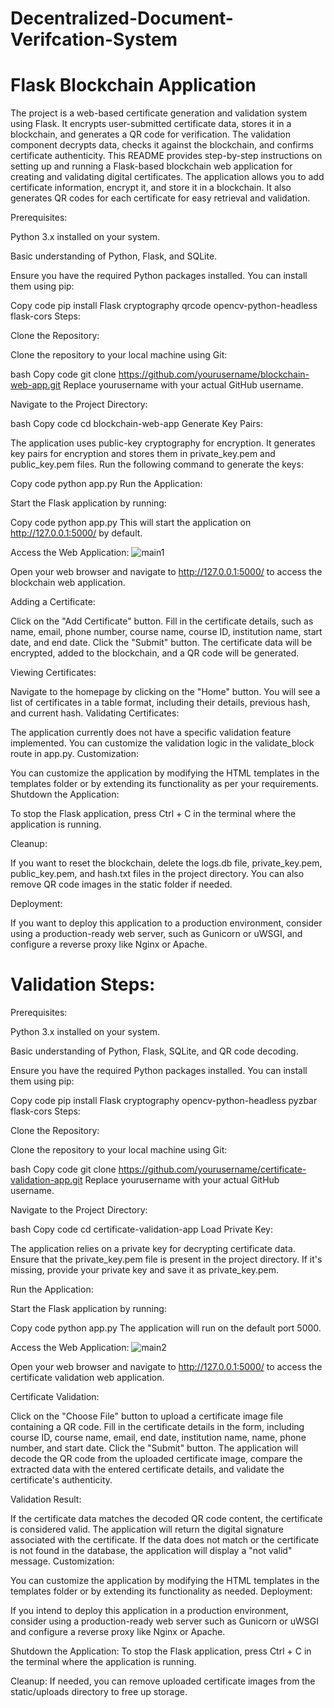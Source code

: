 # Decentralized-Document-Verifcation-System
<h1>Flask Blockchain Application</h1>
The project is a web-based certificate generation and validation system using Flask. It encrypts user-submitted certificate data, stores it in a blockchain, and generates a QR code for verification. The validation component decrypts data, checks it against the blockchain, and confirms certificate authenticity.
This README provides step-by-step instructions on setting up and running a Flask-based blockchain web application for creating and validating digital certificates. The application allows you to add certificate information, encrypt it, and store it in a blockchain. It also generates QR codes for each certificate for easy retrieval and validation.

Prerequisites:

Python 3.x installed on your system.

Basic understanding of Python, Flask, and SQLite.

Ensure you have the required Python packages installed. You can install them using pip:

Copy code
pip install Flask cryptography qrcode opencv-python-headless flask-cors
Steps:

Clone the Repository:

Clone the repository to your local machine using Git:

bash
Copy code
git clone https://github.com/yourusername/blockchain-web-app.git
Replace yourusername with your actual GitHub username.

Navigate to the Project Directory:

bash
Copy code
cd blockchain-web-app
Generate Key Pairs:

The application uses public-key cryptography for encryption. It generates key pairs for encryption and stores them in private_key.pem and public_key.pem files. Run the following command to generate the keys:

Copy code
python app.py
Run the Application:

Start the Flask application by running:

Copy code
python app.py
This will start the application on http://127.0.0.1:5000/ by default.

Access the Web Application:
![main1](https://github.com/Mayukh-Mondal-Dev/Decentralized-Document-Verifcation-System/assets/103057066/781fec20-4dab-44ed-a5e6-969455b1a3b8)

Open your web browser and navigate to http://127.0.0.1:5000/ to access the blockchain web application.

Adding a Certificate:

Click on the "Add Certificate" button.
Fill in the certificate details, such as name, email, phone number, course name, course ID, institution name, start date, and end date.
Click the "Submit" button.
The certificate data will be encrypted, added to the blockchain, and a QR code will be generated.

Viewing Certificates:

Navigate to the homepage by clicking on the "Home" button.
You will see a list of certificates in a table format, including their details, previous hash, and current hash.
Validating Certificates:

The application currently does not have a specific validation feature implemented. You can customize the validation logic in the validate_block route in app.py.
Customization:

You can customize the application by modifying the HTML templates in the templates folder or by extending its functionality as per your requirements.
Shutdown the Application:

To stop the Flask application, press Ctrl + C in the terminal where the application is running.

Cleanup:

If you want to reset the blockchain, delete the logs.db file, private_key.pem, public_key.pem, and hash.txt files in the project directory. You can also remove QR code images in the static folder if needed.

Deployment:

If you want to deploy this application to a production environment, consider using a production-ready web server, such as Gunicorn or uWSGI, and configure a reverse proxy like Nginx or Apache.



<h1>Validation Steps: </h1>
Prerequisites:

Python 3.x installed on your system.

Basic understanding of Python, Flask, SQLite, and QR code decoding.

Ensure you have the required Python packages installed. You can install them using pip:

Copy code
pip install Flask cryptography opencv-python-headless pyzbar flask-cors
Steps:

Clone the Repository:

Clone the repository to your local machine using Git:

bash
Copy code
git clone https://github.com/yourusername/certificate-validation-app.git
Replace yourusername with your actual GitHub username.

Navigate to the Project Directory:

bash
Copy code
cd certificate-validation-app
Load Private Key:

The application relies on a private key for decrypting certificate data. Ensure that the private_key.pem file is present in the project directory. If it's missing, provide your private key and save it as private_key.pem.

Run the Application:

Start the Flask application by running:

Copy code
python app.py
The application will run on the default port 5000.

Access the Web Application:
![main2](https://github.com/Mayukh-Mondal-Dev/Decentralized-Document-Verifcation-System/assets/103057066/db373f69-0bfc-47a6-9489-0465c03ed46a)

Open your web browser and navigate to http://127.0.0.1:5000/ to access the certificate validation web application.

Certificate Validation:

Click on the "Choose File" button to upload a certificate image file containing a QR code.
Fill in the certificate details in the form, including course ID, course name, email, end date, institution name, name, phone number, and start date.
Click the "Submit" button.
The application will decode the QR code from the uploaded certificate image, compare the extracted data with the entered certificate details, and validate the certificate's authenticity.

Validation Result:

If the certificate data matches the decoded QR code content, the certificate is considered valid. The application will return the digital signature associated with the certificate.
If the data does not match or the certificate is not found in the database, the application will display a "not valid" message.
Customization:

You can customize the application by modifying the HTML templates in the templates folder or by extending its functionality as needed.
Deployment:

If you intend to deploy this application in a production environment, consider using a production-ready web server such as Gunicorn or uWSGI and configure a reverse proxy like Nginx or Apache.

Shutdown the Application:
To stop the Flask application, press Ctrl + C in the terminal where the application is running.

Cleanup:
If needed, you can remove uploaded certificate images from the static/uploads directory to free up storage.

